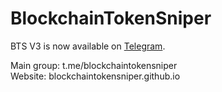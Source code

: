 <h1>BlockchainTokenSniper</h1>

BTS V3 is now available on <a href="t.me/btsv3bot">Telegram</a>.

Main group: t.me/blockchaintokensniper<br>
Website: blockchaintokensniper.github.io
